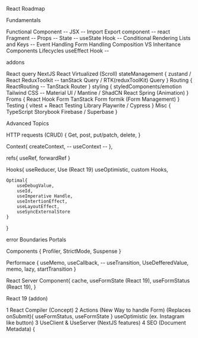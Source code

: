 React Roadmap

Fundamentals

Functional Component --
JSX --
Import Export component --
react Fragment --
Props --
State --
useState Hook --
Conditional Rendering
Lists and Keys --
Event Handling
Form Handling
Composition VS Inheritance
Components Lifecycles
useEffect Hook --

addons

React query
NextJS
React Virtualized (Scroll)
stateManagement {
zustand / React ReduxToolkit --
tanStack Query / RTK(reduxToolKit) Query
}
Routing {
ReactRouting --
TanStack Router
}
styling {
styledComponents/emotion
Tailwind CSS --
Material UI / Mantine / ShadCN
React Spring (Animation)
}
Froms {
React Hook Form
TanStack Form
formik (Form Management)
}
Testing {
vitest + React Testing Library
Playwrite / Cypress
}
Misc {
TypeScript
Storybook
Firebase / Superbase
}

Advanced Topics

HTTP requests (CRUD) {
Get,
post,
put/patch,
delete,
}

Context{
createContext, --
useContext --
},

refs{
useRef,
forwardRef
}

Hooks{
useReducer,
Use (React 19)
useOptimistic,
custom Hooks,

    Optimal{
        useDebugValue,
        useId,
        useImperative Handle,
        useIntertionEffect,
        useLayoutEffect,
        useSyncExternalStore
    }

}

error Boundaries
Portals

Components {
Profiler,
StrictMode,
Suspense
}

Performace {
useMemo,
useCallback, --
useTransition,
UseDefferedValue,
memo,
lazy,
startTransition
}

React Server Component{
cache,
useFormState (React 19),
useFormStatus (React 19),
}

React 19 (addon)

1 React Compiler (Concept)
2 Actions (New Way to handle Form) (Replaces onSubmit){
useFormStatus, useFormState
}
useOptimistic (ex. Instagram like button)
3 UseClient & UseServer (NextJS features)
4 SEO (Document Metadata) {

<title>, <meta>, <Link> in Components

}
5 WebComponents
6 Ref prop
7 Use Hook (Async Load) (Replaces {lazy})

Roadmap reference = https://youtu.be/FKtw0dEb9wA?si=ubxkh3sSm_YHP9lp
addons and changes =
https://youtu.be/iIoP4Cws6m0?si=xSUYEqQSnn08VvkX
https://youtu.be/jC3YhBFKZxI?si=jmO3Tte0MqmaKBL0
React 19 = https://youtu.be/v07gXY6ESEo?si=3OeMAW0tdkBnbYs7
